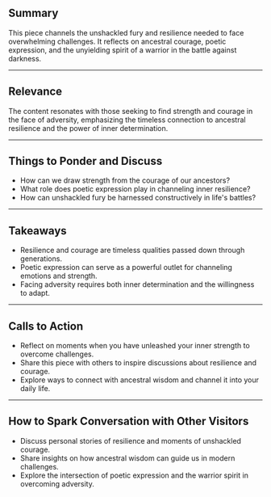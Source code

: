 <!--//meta
Custom Title: Fury Unshackled
Enhances: [fury-unshackled.txt]
About: A powerful reflection on unleashing inner strength and resilience in the face of overwhelming adversity. This piece draws inspiration from ancestral courage, poetic expression, and the unyielding spirit of a warrior.
Description: A stirring exploration of courage, resilience, and the unshackled fury needed to confront life's darkest challenges.
Primary Keyword: resilience
Related Keywords: courage, inner strength, ancestral spirit, battle cry, poetic expression
Long-Tail Keywords: unleashing inner strength in adversity, drawing courage from ancestral spirit, the poetic heart of a warrior
Date: May 9, 2025
Author: `GitHub Copilot`
//meta-->

## Summary

This piece channels the unshackled fury and resilience needed to face overwhelming challenges. It reflects on ancestral courage, poetic expression, and the unyielding spirit of a warrior in the battle against darkness.

---

## Relevance

The content resonates with those seeking to find strength and courage in the face of adversity, emphasizing the timeless connection to ancestral resilience and the power of inner determination.

---

## Things to Ponder and Discuss

- How can we draw strength from the courage of our ancestors?
- What role does poetic expression play in channeling inner resilience?
- How can unshackled fury be harnessed constructively in life's battles?

---

## Takeaways

- Resilience and courage are timeless qualities passed down through generations.
- Poetic expression can serve as a powerful outlet for channeling emotions and strength.
- Facing adversity requires both inner determination and the willingness to adapt.

---

## Calls to Action

- Reflect on moments when you have unleashed your inner strength to overcome challenges.
- Share this piece with others to inspire discussions about resilience and courage.
- Explore ways to connect with ancestral wisdom and channel it into your daily life.

---

## How to Spark Conversation with Other Visitors

- Discuss personal stories of resilience and moments of unshackled courage.
- Share insights on how ancestral wisdom can guide us in modern challenges.
- Explore the intersection of poetic expression and the warrior spirit in overcoming adversity.